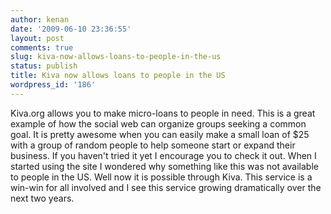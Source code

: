 ```yaml
---
author: kenan
date: '2009-06-10 23:36:55'
layout: post
comments: true
slug: kiva-now-allows-loans-to-people-in-the-us
status: publish
title: Kiva now allows loans to people in the US
wordpress_id: '186'
---
```


Kiva.org allows you to make micro-loans to people in need. This is a great
example of how the social web can organize groups seeking a common goal. It is
pretty awesome when you can easily make a small loan of $25 with a group of
random people to help someone start or expand their business. If you haven't
tried it yet I encourage you to check it out. When I started using the site I
wondered why something like this was not available to people in the US. Well
now it is possible through Kiva. This service is a win-win for all involved
and I see this service growing dramatically over the next two years.


